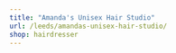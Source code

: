 ```yaml
---
title: "Amanda's Unisex Hair Studio"
url: /leeds/amandas-unisex-hair-studio/
shop: hairdresser
---
```

